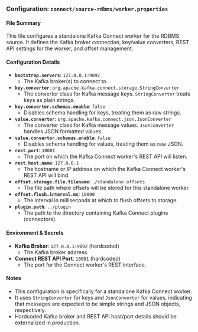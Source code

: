 ### Configuration: `connect/source-rdbms/worker.properties`

#### File Summary
This file configures a standalone Kafka Connect worker for the RDBMS source. It defines the Kafka broker connection, key/value converters, REST API settings for the worker, and offset management.

#### Configuration Details
- **`bootstrap.servers`**: `127.0.0.1:9092`
  - The Kafka broker(s) to connect to.
- **`key.converter`**: `org.apache.kafka.connect.storage.StringConverter`
  - The converter class for Kafka message keys. `StringConverter` treats keys as plain strings.
- **`key.converter.schemas.enable`**: `false`
  - Disables schema handling for keys, treating them as raw strings.
- **`value.converter`**: `org.apache.kafka.connect.json.JsonConverter`
  - The converter class for Kafka message values. `JsonConverter` handles JSON formatted values.
- **`value.converter.schemas.enable`**: `false`
  - Disables schema handling for values, treating them as raw JSON.
- **`rest.port`**: `10001`
  - The port on which the Kafka Connect worker's REST API will listen.
- **`rest.host.name`**: `127.0.0.1`
  - The hostname or IP address on which the Kafka Connect worker's REST API will bind.
- **`offset.storage.file.filename`**: `./standalone.offsets`
  - The file path where offsets will be stored for this standalone worker.
- **`offset.flush.interval.ms`**: `10000`
  - The interval in milliseconds at which to flush offsets to storage.
- **`plugin.path`**: `../plugin`
  - The path to the directory containing Kafka Connect plugins (connectors).

#### Environment & Secrets
- **Kafka Broker**: `127.0.0.1:9092` (hardcoded)
  - The Kafka broker address.
- **Connect REST API Port**: `10001` (hardcoded)
  - The port for the Connect worker's REST interface.

#### Notes
- This configuration is specifically for a standalone Kafka Connect worker.
- It uses `StringConverter` for keys and `JsonConverter` for values, indicating that messages are expected to be simple strings and JSON objects, respectively.
- Hardcoded Kafka broker and REST API host/port details should be externalized in production.
